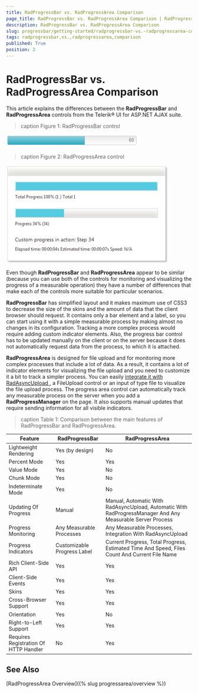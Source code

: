 ```yaml
---
title: RadProgressBar vs. RadProgressArea Comparison
page_title: RadProgressBar vs. RadProgressArea Comparison | RadProgressBar for ASP.NET AJAX Documentation
description: RadProgressBar vs. RadProgressArea Comparison
slug: progressbar/getting-started/radprogressbar-vs.-radprogressarea-comparison
tags: radprogressbar,vs.,radprogressarea,comparison
published: True
position: 2
---
```


# RadProgressBar vs. RadProgressArea Comparison

This article explains the differences between the **RadProgressBar** and **RadProgressArea** controls from the Telerik® UI for ASP.NET AJAX suite.

>caption Figure 1: RadProgressBar control

![progress-bar-control](images/progress-bar-control.png)

>caption Figure 2: RadProgressArea control

![progress-area-control](images/progress-area-control.png)

Even though **RadProgressBar** and **RadProgressArea** appear to be similar (because you can use both of the controls for monitoring and visualizing the progress of a measurable operation) they have a number of differences that make each of the controls more suitable for particular scenarios.

**RadProgressBar** has simplified layout and it makes maximum use of CSS3 to decrease the size of the skins and the amount of data that the client browser should request. It contains only a bar element and a label, so you can start using it with a simple measurable process by making almost no changes in its configuration. Tracking a more complex process would require adding custom indicator elements. Also, the progress bar control has to be updated manually on the client or on the server because it does not automatically request data from the process, to which it is attached.

**RadProgressArea** is designed for file upload and for monitoring more complex processes that include a lot of data. As a result, it contains a lot of indicator elements for visualizing the file upload and you need to customize it a bit to track a simpler process. You can easily [ integrate it with RadAsyncUpload ](http://demos.telerik.com/aspnet-ajax/progressarea/examples/asyncuploadintegration/defaultcs.aspx), a FileUpload control or an input of type file to visualize the file upload process. The progress area control can automatically track any measurable process on the server when you add a **RadProgressManager** on the page. It also supports manual updates that require sending information for all visible indicators.

>caption Table 1: Comparison between the main features of RadProgressBar and RadProgressArea.

|  **Feature**  |  **RadProgressBar**  |  **RadProgressArea**  |
| ------ | ------ | ------ |
|Lightweight Rendering|Yes (by design)|No|
|Percent Mode|Yes|Yes|
|Value Mode|Yes|No|
|Chunk Mode|Yes|No|
|Indeterminate Mode|Yes|No|
|Updating Of Progress|Manual|Manual, Automatic With RadAsyncUpload, Automatic With RadProgressManager And Any Measurable Server Process|
|Progress Monitoring|Any Measurable Processes|Any Measurable Processes, Integration With RadAsyncUpload|
|Progress Indicators|Customizable Progress Label|Current Progress, Total Progress, Estimated Time And Speed, Files Count And Current File Name|
|Rich Client-Side API|Yes|Yes|
|Client-Side Events|Yes|Yes|
|Skins|Yes|Yes|
|Cross-Browser Support|Yes|Yes|
|Orientation|Yes|No|
|Right-to-Left Support|Yes|Yes|
|Requires Registration Of HTTP Handler|No|Yes|

## See Also

[RadProgressArea Overview]({% slug progressarea/overview %})
